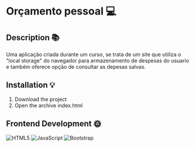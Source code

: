 # Orçamento pessoal 💻
## Description 📚
 Uma aplicação criada durante um curso, se trata de um site que utiliza o "local storage" do navegador para armazenamento de despesas do usuario e também oferece opção de consultar as depesas salvas.
## Installation 💡 
 1. Download the project
2. Open the archive index.html 
 
## Frontend Development 🌞 
 ![HTML5](https://img.shields.io/badge/html5-%23E34F26.svg?style=for-the-badge&logo=html5&logoColor=white) ![JavaScript](https://img.shields.io/badge/javascript-%23323330.svg?style=for-the-badge&logo=javascript&logoColor=%23F7DF1E) ![Bootstrap](https://img.shields.io/badge/bootstrap-%23563D7C.svg?style=for-the-badge&logo=bootstrap&logoColor=white) 
 
 
